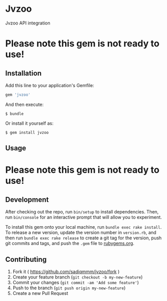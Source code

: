 # Jvzoo

Jvzoo API integration

# Please note this gem is not ready to use!

## Installation

Add this line to your application's Gemfile:

```ruby
gem 'jvzoo'
```

And then execute:

    $ bundle

Or install it yourself as:

    $ gem install jvzoo

## Usage

# Please note this gem is not ready to use!

## Development

After checking out the repo, run `bin/setup` to install dependencies. Then, run `bin/console` for an interactive prompt that will allow you to experiment.

To install this gem onto your local machine, run `bundle exec rake install`. To release a new version, update the version number in `version.rb`, and then run `bundle exec rake release` to create a git tag for the version, push git commits and tags, and push the `.gem` file to [rubygems.org](https://rubygems.org).

## Contributing

1. Fork it ( https://github.com/sadiqmmm/jvzoo/fork )
2. Create your feature branch (`git checkout -b my-new-feature`)
3. Commit your changes (`git commit -am 'Add some feature'`)
4. Push to the branch (`git push origin my-new-feature`)
5. Create a new Pull Request

